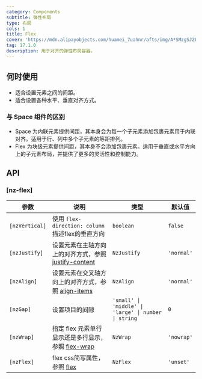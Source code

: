 ```yaml
---
category: Components
subtitle: 弹性布局
type: 布局
cols: 1
title: Flex
cover: 'https://mdn.alipayobjects.com/huamei_7uahnr/afts/img/A*SMzgSJZE_AwAAAAAAAAAAAAADrJ8AQ/original'
tag: 17.1.0
description: 用于对齐的弹性布局容器。
---
```


## 何时使用

- 适合设置元素之间的间距。
- 适合设置各种水平、垂直对齐方式。

### 与 Space 组件的区别

- Space 为内联元素提供间距，其本身会为每一个子元素添加包裹元素用于内联对齐。适用于行、列中多个子元素的等距排列。
- Flex 为块级元素提供间距，其本身不会添加包裹元素。适用于垂直或水平方向上的子元素布局，并提供了更多的灵活性和控制能力。

## API

### [nz-flex]

| 参数           | 说明                                                                                                                     | 类型                                                 | 默认值     |
| -------------- | ------------------------------------------------------------------------------------------------------------------------ | ---------------------------------------------------- | ---------- |
| `[nzVertical]` | 使用 `flex-direction: column`描述flex的垂直方向                                                                          | `boolean`                                            | `false`    |
| `[nzJustify]`  | 设置元素在主轴方向上的对齐方式，参照 [justify-content](https://developer.mozilla.org/zh-CN/docs/Web/CSS/justify-content) | `NzJustify`                                          | `'normal'` |
| `[nzAlign]`    | 设置元素在交叉轴方向上的对齐方式，参照 [align-items](https://developer.mozilla.org/zh-CN/docs/Web/CSS/align-items)       | `NzAlign`                                            | `'normal'` |
| `[nzGap]`      | 设置项目的间隙                                                                                                           | `'small' \| 'middle' \| 'large' \| number \| string` | `0`        |
| `[nzWrap]`     | 指定 flex 元素单行显示还是多行显示，参照 [flex-wrap](https://developer.mozilla.org/zh-CN/docs/Web/CSS/flex-wrap)         | `NzWrap`                                             | `'nowrap'` |
| `[nzFlex]`     | flex css简写属性，参照 [flex](https://developer.mozilla.org/zh-CN/docs/Web/CSS/flex)                                     | `NzFlex`                                             | `'unset'`  |

